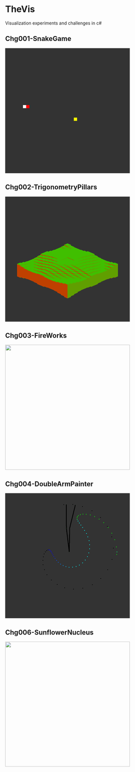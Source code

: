 # TheVis
Visualization experiments and challenges in c#

## Chg001-SnakeGame
<img src="Demos/Chg001-SnakeGame.gif" width="400" height="400">

## Chg002-TrigonometryPillars
<img src="Demos/Chg002-TrigonometryPillars.gif" width="400" height="400">

## Chg003-FireWorks
<img src="Demos/Chg003-FireWorks.gif" width="400" height="400">

## Chg004-DoubleArmPainter
<img src="Demos/Chg004-DoubleArmPainter.gif" width="400" height="400">

## Chg006-SunflowerNucleus
<img src="Demos/Chg006-SunflowerNucleus.gif" width="400" height="400">


